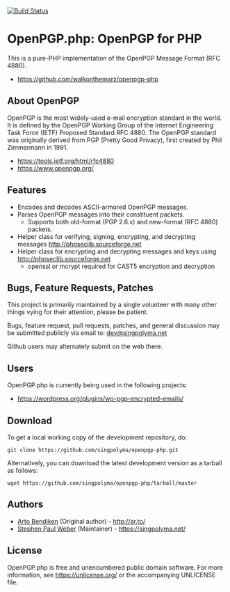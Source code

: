 [![Build Status](https://travis-ci.org/walkonthemarz/openpgp-php.svg?branch=master)](https://travis-ci.org/walkonthemarz/openpgp-php)

OpenPGP.php: OpenPGP for PHP
============================

This is a pure-PHP implementation of the OpenPGP Message Format (RFC 4880).

* <https://github.com/walkonthemarz/openpgp-php>

About OpenPGP
-------------

OpenPGP is the most widely-used e-mail encryption standard in the world. It
is defined by the OpenPGP Working Group of the Internet Engineering Task
Force (IETF) Proposed Standard RFC 4880. The OpenPGP standard was originally
derived from PGP (Pretty Good Privacy), first created by Phil Zimmermann in
1991.

* <https://tools.ietf.org/html/rfc4880>
* <https://www.openpgp.org/>

Features
--------

* Encodes and decodes ASCII-armored OpenPGP messages.
* Parses OpenPGP messages into their constituent packets.
  * Supports both old-format (PGP 2.6.x) and new-format (RFC 4880) packets.
* Helper class for verifying, signing, encrypting, and decrypting messages <http://phpseclib.sourceforge.net>
* Helper class for encrypting and decrypting messages and keys using <http://phpseclib.sourceforge.net>
  * openssl or mcrypt required for CAST5 encryption and decryption

Bugs, Feature Requests, Patches
-------------------------------

This project is primarily maintained by a single volunteer with many other
things vying for their attention, please be patient.

Bugs, feature request, pull requests, patches, and general discussion may
be submitted publicly via email to: dev@singpolyma.net

Github users may alternately submit on the web there.

Users
-----

OpenPGP.php is currently being used in the following projects:

* <https://wordpress.org/plugins/wp-pgp-encrypted-emails/>

Download
--------

To get a local working copy of the development repository, do:

    git clone https://github.com/singpolyma/openpgp-php.git

Alternatively, you can download the latest development version as a tarball
as follows:

    wget https://github.com/singpolyma/openpgp-php/tarball/master

Authors
-------

* [Arto Bendiken](mailto:arto.bendiken@gmail.com) (Original author) - <http://ar.to/>
* [Stephen Paul Weber](mailto:singpolyma@singpolyma.net) (Maintainer) - <https://singpolyma.net/>

License
-------

OpenPGP.php is free and unencumbered public domain software. For more
information, see <https://unlicense.org/> or the accompanying UNLICENSE file.
